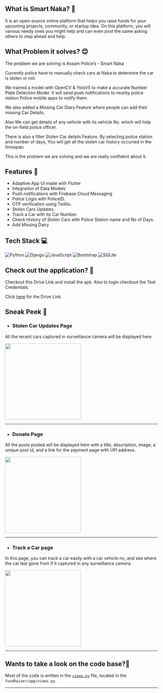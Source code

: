 ## What is Smart Naka? 🤔
It is an open-source online platform that helps you raise funds for your upcoming projects, community, or startup idea. On this platform, you will various needy ones you might help and can even post the same asking others to step ahead and help.

## What Problem it solves? 😊
The problem we are solving is Assam Police’s - Smart Naka

Currently police have to manually check cars at Naka to determine the car is stolen or not.

We trained a model with OpenCV & YoloV5 to make a accurate Number Plate Detection Model. It will send push notifications to nearby police station Police mobile apps to notify them.

We also added a Missing Car Diary Feature where people can add their missing Car Details.

Also We can get details of any vehicle with its vehicle No. which will help the on-field police officer.

There is also a filter Stolen Car details Feature. By selecting police station and number of days, You will get all the stolen car history occurred in the timespan.

This is the problem we are solving and we are really confident about it.

## Features 💫
+ Adaptive App UI made with Flutter
+ Integration of Data Models
+ Push notifications with Firebase Cloud Messaging
+ Police Login with PoliceID.
+ OTP verification using Twillio.
+ Stolen Cars Updates.
+ Track a Car with its Car Number.
+ Check History of Stolen Cars with Police Station name and No of Days.
+ Add Missing Dairy

## Tech Stack 💻
![Python](https://img.shields.io/badge/python-3670A0?style=for-the-badge&logo=python&logoColor=ffdd54) ![Django](https://img.shields.io/badge/django-%23092E20.svg?style=for-the-badge&logo=django&logoColor=white) ![JavaScript](https://img.shields.io/badge/javascript-%23323330.svg?style=for-the-badge&logo=javascript&logoColor=%23F7DF1E) ![Bootstrap](https://img.shields.io/badge/bootstrap-%23563D7C.svg?style=for-the-badge&logo=bootstrap&logoColor=white) ![SQLite](https://img.shields.io/badge/sqlite-%2307405e.svg?style=for-the-badge&logo=sqlite&logoColor=white)

## Check out the application? 🤝

Checkout this Drive Link and install the apk. Also to login checkout the Test Credentials.


Click [here](https://drive.google.com/drive/folders/1HAly33xyqzMNGvaeVv7IEKPfFf7wtOPG?usp=sharing) for the Drive Link.

## Sneak Peek 👀

+ ### **Stolen Car Updates Page** 
All the recent cars captured in surveillance camera will be displayed here

<img src="https://assets.devfolio.co/hackathons/c319fcf0bd204d3d9acc419c27e5dcb0/projects/df09a4d61a5e402e909a21a83004cbb2/e1e3f890-05eb-4ffd-90c4-681dbb6c3a0c.jpeg" width="250"/>

---
+ ### **Donate Page**
All the posts posted will be displayed here with a title, description, image, a unique post id, and a link for the payment page with UPI address.

<img src="https://assets.devfolio.co/hackathons/c319fcf0bd204d3d9acc419c27e5dcb0/projects/df09a4d61a5e402e909a21a83004cbb2/e1e3f890-05eb-4ffd-90c4-681dbb6c3a0c.jpeg" width="250"/>

---

+ ### **Track a Car page**  
In this page, you can track a car easily with a car vehicle no, and see where the car last gone from if it captured in any surveillance camera.

<img src="https://assets.devfolio.co/hackathons/c319fcf0bd204d3d9acc419c27e5dcb0/projects/df09a4d61a5e402e909a21a83004cbb2/7e161121-7895-4011-b892-e025310d6f1b.jpeg" width="250"/>


---
 ## Wants to take a look on the code base?🧐

 Most of the code is written in the [`views.py`](https://github.com/nikhil25803/fundRaiser/tree/main/raiser) file, located in the `fundRaiser/app/views.py`.

 ---

